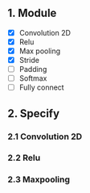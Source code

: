 ## 1. Module  
- [x] Convolution 2D
- [x] Relu
- [x] Max pooling
- [x] Stride
- [ ] Padding
- [ ] Softmax
- [ ] Fully connect 
## 2. Specify
### 2.1 Convolution 2D
### 2.2 Relu
### 2.3 Maxpooling
